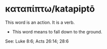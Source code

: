 # καταπίπτω/katapiptō
This word is an action. It is a verb.
* This word means to fall down to the ground.

See: Luke 8:6; Acts 26:14; 28:6
